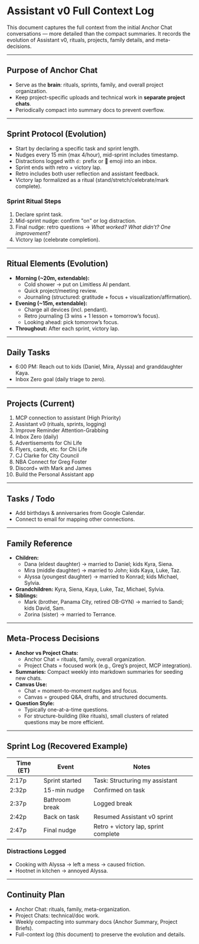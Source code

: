 # Assistant v0 Full Context Log

This document captures the full context from the initial Anchor Chat conversations — more detailed than the compact summaries. It records the evolution of Assistant v0, rituals, projects, family details, and meta-decisions.

---

## Purpose of Anchor Chat
- Serve as the **brain**: rituals, sprints, family, and overall project organization.
- Keep project-specific uploads and technical work in **separate project chats**.
- Periodically compact into summary docs to prevent overflow.

---

## Sprint Protocol (Evolution)
- Start by declaring a specific task and sprint length.
- Nudges every 15 min (max 4/hour), mid-sprint includes timestamp.
- Distractions logged with `d:` prefix or 📌 emoji into an inbox.
- Sprint ends with retro + victory lap.
- Retro includes both user reflection and assistant feedback.
- Victory lap formalized as a ritual (stand/stretch/celebrate/mark complete).

### Sprint Ritual Steps
1. Declare sprint task.
2. Mid-sprint nudge: confirm "on" or log distraction.
3. Final nudge: retro questions → *What worked? What didn’t? One improvement?*
4. Victory lap (celebrate completion).

---

## Ritual Elements (Evolution)
- **Morning (~20m, extendable):**
  - Cold shower → put on Limitless AI pendant.
  - Quick project/meeting review.
  - Journaling (structured: gratitude + focus + visualization/affirmation).
- **Evening (~15m, extendable):**
  - Charge all devices (incl. pendant).
  - Retro journaling (3 wins + 1 lesson + tomorrow’s focus).
  - Looking ahead: pick tomorrow’s focus.
- **Throughout:** After each sprint, victory lap.

---

## Daily Tasks
- 6:00 PM: Reach out to kids (Daniel, Mira, Alyssa) and granddaughter Kaya.
- Inbox Zero goal (daily triage to zero).

---

## Projects (Current)
1. MCP connection to assistant (High Priority)
2. Assistant v0 (rituals, sprints, logging)
3. Improve Reminder Attention-Grabbing
4. Inbox Zero (daily)
5. Advertisements for Chi Life
6. Flyers, cards, etc. for Chi Life
7. CJ Clarke for City Council
8. NBA Connect for Greg Foster
9. Discord+ with Mark and James
10. Build the Personal Assistant app

---

## Tasks / Todo
- Add birthdays & anniversaries from Google Calendar.
- Connect to email for mapping other connections.

---

## Family Reference
- **Children:**
  - Dana (eldest daughter) → married to Daniel; kids Kyra, Siena.
  - Mira (middle daughter) → married to John; kids Kaya, Luke, Taz.
  - Alyssa (youngest daughter) → married to Konrad; kids Michael, Sylvia.
- **Grandchildren:** Kyra, Siena, Kaya, Luke, Taz, Michael, Sylvia.
- **Siblings:**
  - Mark (brother, Panama City, retired OB-GYN) → married to Sandi; kids David, Sam.
  - Zorina (sister) → married to Terrance.

---

## Meta-Process Decisions
- **Anchor vs Project Chats:**
  - Anchor Chat = rituals, family, overall organization.
  - Project Chats = focused work (e.g., Greg’s project, MCP integration).
- **Summaries:** Compact weekly into markdown summaries for seeding new chats.
- **Canvas Use:**
  - Chat = moment-to-moment nudges and focus.
  - Canvas = grouped Q&A, drafts, and structured documents.
- **Question Style:**
  - Typically one-at-a-time questions.
  - For structure-building (like rituals), small clusters of related questions may be more efficient.

---

## Sprint Log (Recovered Example)
| Time (ET) | Event | Notes |
|---|---|---|
| 2:17p | Sprint started | Task: Structuring my assistant |
| 2:32p | 15-min nudge | Confirmed on task |
| 2:37p | Bathroom break | Logged break |
| 2:42p | Back on task | Resumed Assistant v0 sprint |
| 2:47p | Final nudge | Retro + victory lap, sprint complete |

### Distractions Logged
- Cooking with Alyssa → left a mess → caused friction.
- Hootnet in kitchen → annoyed Alyssa.

---

## Continuity Plan
- Anchor Chat: rituals, family, meta-organization.
- Project Chats: technical/doc work.
- Weekly compacting into summary docs (Anchor Summary, Project Briefs).
- Full-context log (this document) to preserve the evolution and details.

